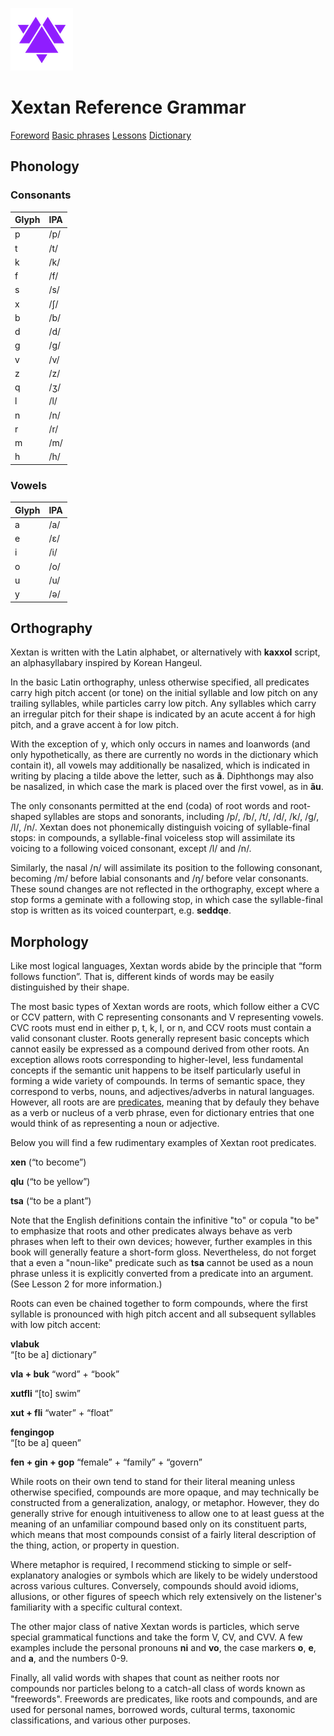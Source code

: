 
![Xextan heart](assets/user/xex_heart.png)

# Xextan Reference Grammar

[Foreword](?page=foreword)
[Basic phrases](?page=basic-phrases)
[Lessons](?page=lessons)
[Dictionary](https://xextan.github.io/vlabuk)

## Phonology

### Consonants

| **Glyph** | **IPA** |
|---|---|
| p | /p/ |
| t | /t/ |
| k | /k/ |
| f | /f/ |
| s | /s/ |
| x | /ʃ/ |
| b | /b/ |
| d | /d/ |
| g | /g/ |
| v | /v/ |
| z | /z/ |
| q | /ʒ/ |
| l | /l/ |
| n | /n/ |
| r | /r/ |
| m | /m/ |
| h | /h/ |

### Vowels

| **Glyph** | **IPA** |
|---|---|
| a | /a/ |
| e | /ɛ/ |
| i | /i/ |
| o | /o/ |
| u | /u/ |
| y | /ə/ |

## Orthography

Xextan is written with the Latin alphabet, or alternatively with **kaxxol** script, an alphasyllabary inspired by Korean Hangeul.

In the basic Latin orthography, unless otherwise specified, all predicates carry high pitch accent (or tone) on the initial syllable and low pitch on any trailing syllables, while particles carry low pitch. Any syllables which carry an irregular pitch for their shape is indicated by an acute accent á for high pitch, and a grave accent à for low pitch.

With the exception of y, which only occurs in names and loanwords (and only hypothetically, as there are currently no words in the dictionary which contain it), all vowels may additionally be nasalized, which is indicated in writing by placing a tilde above the letter, such as **ã**. Diphthongs may also be nasalized, in which case the mark is placed over the first vowel, as in **ãu**.

The only consonants permitted at the end (coda) of root words and root-shaped syllables are stops and sonorants, including /p/, /b/, /t/, /d/, /k/, /g/, /l/, /n/. Xextan does not phonemically distinguish voicing of syllable-final stops: in compounds, a syllable-final voiceless stop will assimilate its voicing to a following voiced consonant, except /l/ and /n/. 

Similarly, the nasal /n/ will assimilate its position to the following consonant, becoming /m/ before labial consonants and /ŋ/ before velar consonants. These sound changes are not reflected in the orthography, except where a stop forms a geminate with a following stop, in which case the syllable-final stop is written as its voiced counterpart, e.g. **seddqe**.

## Morphology

Like most logical languages, Xextan words abide by the principle that “form follows function”. That is, different kinds of words may be easily distinguished by their shape. 

The most basic types of Xextan words are roots, which follow either a CVC or CCV pattern, with C representing consonants and V representing vowels. CVC roots must end in either p, t, k, l, or n, and CCV roots must contain a valid consonant cluster. Roots generally represent basic concepts which cannot easily be expressed as a compound derived from other roots. An exception allows roots corresponding to higher-level, less fundamental concepts if the semantic unit happens to be itself particularly useful in forming a wide variety of compounds. In terms of semantic space, they correspond to verbs, nouns, and adjectives/adverbs in natural languages. However, all roots are are [predicates](?page=predicate), meaning that by defauly they behave as a verb or nucleus of a verb phrase, even for dictionary entries that one would think of as representing a noun or adjective.

Below you will find a few rudimentary examples of Xextan root predicates.

**xen** 
(“to become”)

**qlu**
(“to be yellow”)

**tsa**
(“to be a plant”)

Note that the English definitions contain the infinitive "to" or copula "to be" to emphasize that roots and other predicates always behave as verb phrases when left to their own devices; however, further examples in this book will generally feature a short-form gloss. Nevertheless, do not forget that a even a "noun-like" predicate such as **tsa** cannot be used as a noun phrase unless it is explicitly converted from a predicate into an argument. (See Lesson 2 for more information.)

Roots can even be chained together to form compounds, where the first syllable is pronounced with high pitch accent and all subsequent syllables with low pitch accent:

**vlabuk**				
“\[to be a\] dictionary”

**vla + buk**
“word” + “book”

**xutfli**
“\[to\] swim”					

**xut + fli**
“water” + “float”

**fengingop**			
“\[to be a\] queen”

**fen + gin + gop**
“female” + “family” + “govern”

While roots on their own tend to stand for their literal meaning unless otherwise specified, compounds are more opaque, and may technically be constructed from a generalization, analogy, or metaphor. However, they do generally strive for enough intuitiveness to allow one to at least guess at the meaning of an unfamiliar compound based only on its constituent parts, which means that most compounds consist of a fairly literal description of the thing, action, or property in question. 

Where metaphor is required, I recommend sticking to simple or self-explanatory analogies or symbols which are likely to be widely understood across various cultures. Conversely, compounds should avoid idioms, allusions, or other figures of speech which rely extensively on the listener's familiarity with a specific cultural context.

The other major class of native Xextan words is particles, which serve special grammatical functions and take the form V, CV, and CVV. A few examples include the personal pronouns **ni** and **vo**, the case markers **o**, **e**, and **a**, and the numbers 0-9.

Finally, all valid words with shapes that count as neither roots nor compounds nor particles belong to a catch-all class of words known as "freewords". Freewords are predicates, like roots and compounds, and are used for personal names, borrowed words, cultural terms, taxonomic classifications, and various other purposes.
